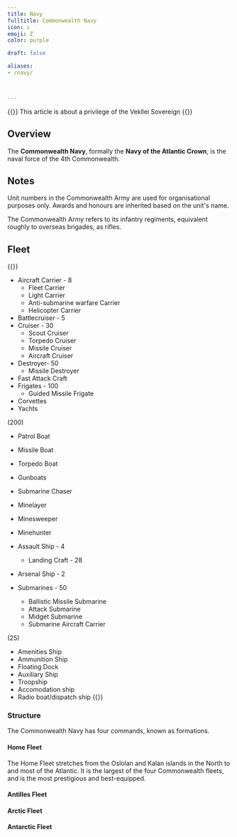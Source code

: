 ```yaml
---
title: Navy
fulltitle: Commonwealth Navy
icon: ⚓️
emoji: Ζ
color: purple

draft: false

aliases:
- /navy/



---
```

{{<note series>}}
 This article is about a privilege of the Vekllei Sovereign
{{</note>}}

## Overview

The **Commonwealth Navy**, formally the **Navy of the Atlantic Crown**, is the naval force of the 4th Commonwealth.

## Notes

Unit numbers in the Commonwealth Army are used for organisational purposes only. Awards and honours are inherited based on the unit's name.

The Commonwealth Army refers to its infantry regiments, equivalent roughly to overseas brigades, as rifles.


## Fleet

{{<note panel>}}
* Aircraft Carrier - 8
  * Fleet Carrier
  * Light Carrier
  * Anti-submarine warfare Carrier
  * Helicopter Carrier
* Battlecruiser - 5
* Cruiser - 30
  * Scout Cruiser
  * Torpedo Cruiser
  * Missile Cruiser
  * Aircraft Cruiser
* Destroyer- 50
  * Missile Destroyer
* Fast Attack Craft
* Frigates - 100
  * Guided Missile Frigate
* Corvettes
* Yachts


(200)
* Patrol Boat
* Missile Boat
* Torpedo Boat
* Gunboats
* Submarine Chaser

* Minelayer
* Minesweeper
* Minehunter

* Assault Ship - 4
  * Landing Craft - 28
* Arsenal Ship - 2
* Submarines - 50
  * Ballistic Missile Submarine
  * Attack Submarine
  * Midget Submarine
  * Submarine Aircraft Carrier

(25)
* Amenities Ship
* Ammunition Ship
* Floating Dock
* Auxiliary Ship
* Troopship
* Accomodation ship
* Radio boat/dispatch ship
{{</note>}}

### Structure

The Commonwealth Navy has four commands, known as formations.

#### Home Fleet

The Home Fleet stretches from the Oslolan and Kalan islands in the North to and most of the Atlantic. It is the largest of the four Commonwealth fleets, and is the most prestigious and best-equipped.

#### Antilles Fleet

#### Arctic Fleet

#### Antarctic Fleet



